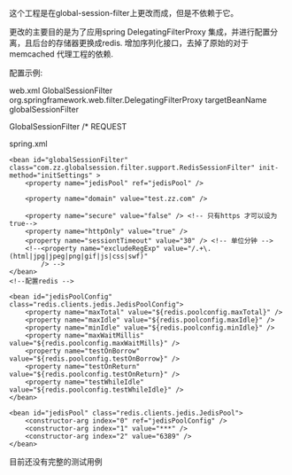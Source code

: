 这个工程是在global-session-filter上更改而成，但是不依赖于它。

更改的主要目的是为了应用spring DelegatingFilterProxy
集成，并进行配置分离，且后台的存储器更换成redis.
增加序列化接口，去掉了原始的对于memcached 代理工程的依赖.


配置示例:

web.xml
<filter>
	<filter-name>GlobalSessionFilter</filter-name>
		<filter-class>org.springframework.web.filter.DelegatingFilterProxy</filter-class>
	<init-param>
		<param-name>targetBeanName</param-name>
		<param-value>globalSessionFilter</param-value>
	</init-param>
</filter>

<filter-mapping>
    <filter-name>GlobalSessionFilter</filter-name>
    <url-pattern>/*</url-pattern>
    <dispatcher>REQUEST</dispatcher>
</filter-mapping>

spring.xml

	<bean id="globalSessionFilter" class="com.zz.globalsession.filter.support.RedisSessionFilter" init-method="initSettings" >
		<property name="jedisPool" ref="jedisPool" />
<!-- 		<property name="sessionId" value="redisSessionId" /> cookie名字 -->
		<property name="domain" value="test.zz.com" />
<!-- 		<property name="path" value="/databatchweb" />  -->
		<property name="secure" value="false" /> <!-- 只有https 才可以设为true-->
		<property name="httpOnly" value="true" />
		<property name="sessiontTimeout" value="30" /> <!-- 单位分钟 -->
		<!--<property name="excludeRegExp" value="/.+\.(html|jpg|jpeg|png|gif|js|css|swf)" 
			/> -->
	</bean>
	<!--配置redis -->

	<bean id="jedisPoolConfig" class="redis.clients.jedis.JedisPoolConfig">
		<property name="maxTotal" value="${redis.poolconfig.maxTotal}" />
		<property name="maxIdle" value="${redis.poolconfig.maxIdle}" />
		<property name="minIdle" value="${redis.poolconfig.minIdle}" />
		<property name="maxWaitMillis" value="${redis.poolconfig.maxWaitMills}" />
		<property name="testOnBorrow" value="${redis.poolconfig.testOnBorrow}" />
		<property name="testOnReturn" value="${redis.poolconfig.testOnReturn}" />
		<property name="testWhileIdle" value="${redis.poolconfig.testWhileIdle}" />
	</bean>

	<bean id="jedisPool" class="redis.clients.jedis.JedisPool">
		<constructor-arg index="0" ref="jedisPoolConfig" />
		<constructor-arg index="1" value="***" />
		<constructor-arg index="2" value="6389" />
	</bean>
	
目前还没有完整的测试用例
	
	